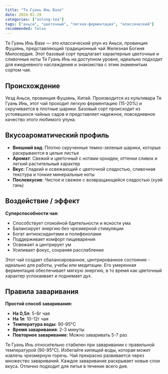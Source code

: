```yaml
---
title: "Те Гуань Инь Base"
date: 2024-01-29
categories: ["oolong-tea"]
tags: ["аньси", "цветочный", "легкая-ферментация", "классический"]
recommended: false
---
```


Те Гуань Инь Base — это классический улун из Аньси, провинция Фуцзянь, представляющий традиционный чай Железная Богиня Милосердия. Этот базовый сорт предлагает характерные цветочные и сливочные ноты Те Гуань Инь на доступном уровне, идеально подходит для ежедневного наслаждения и знакомства с этим знаменитым сортом чая.

## Происхождение

Уезд Аньси, провинция Фуцзянь, Китай. Производится из культивара Те Гуань Инь, этот чай проходит легкую ферментацию (15-20%) и скручивается в плотные шарики. Базовый сорт происходит из устоявшихся чайных садов и представляет надежное, повседневное качество этого любимого улуна.

## Вкусоароматический профиль

- **Внешний вид**: Плотно скрученные темно-зеленые шарики, которые раскрываются в целые листья
- **Аромат**: Свежий и цветочный с нотами орхидеи, оттенки сливок и легкий растительный характер
- **Вкус**: Гладкий и освежающий с цветочной сладостью, сливочная текстура и тонкие минеральные ноты
- **Послевкусие**: Чистое и свежее с возвращающейся сладостью (хуэй гань)

## Воздействие / эффект

**Суперспособности чая:**
- Способствует спокойной бдительности и ясности ума
- Балансирует энергию без чрезмерной стимуляции
- Богат антиоксидантами и полифенолами
- Поддерживает комфорт пищеварения
- Освежает и центрирует ум
- Усиливает фокус, сохраняя расслабление

Этот чай создает сбалансированное, центрированное состояние - идеально для работы, учебы или медитации. Его умеренная ферментация обеспечивает мягкую энергию, в то время как цветочный характер успокаивает и поднимает дух.

## Правила заваривания

**Простой способ заваривания:**
- **На 0,5л**: 5-6г чая
- **На 1л**: 10-12г чая
- **Температура воды**: 90-95°C
- **Время заваривания**: 2-3 минуты
- **Повторное заваривание**: Можно заваривать 5-7 раз

Те Гуань Инь относительно стабилен при заваривании с правильной температурой (90-95°C). Избегайте кипящей воды, которая может извлечь чрезмерную горечь. Чай прекрасно развивается через множество завариваний. Каждое заваривание раскрывает новые слои вкуса. Отлично подходит для питья в течение всего дня.
